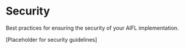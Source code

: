 # Security

Best practices for ensuring the security of your AIFL implementation.

[Placeholder for security guidelines]

